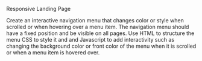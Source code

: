 Responsive Landing Page

Create an interactive navigation menu that changes color or style when scrolled or when hovering over a menu item. The navigation menu should have a fixed position and be visible on all pages. Use HTML to structure the menu CSS to style it and and Javascript to add interactivity such as changing the background color or front color of the menu when it is scrolled or when a menu item is hovered over.

